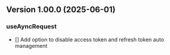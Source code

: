 ## Version 1.00.0 (2025-06-01)

### useAyncRequest

- [] Add option to disable access token and refresh token auto management
